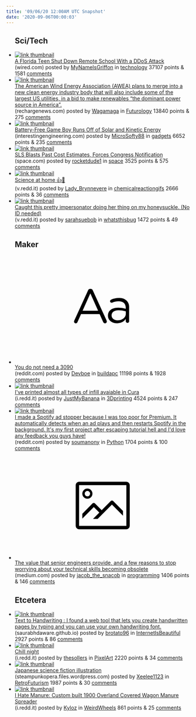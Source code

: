 ```yaml
---
title: '09/06/20 12:00AM UTC Snapshot'
date: '2020-09-06T00:00:03'
---
```

<ul>
<h2>Sci/Tech</h2>

<li><a href='https://www.wired.com/story/florida-teen-ddos-school-amazon-labor-surveillance-security-news/'><img src='https://b.thumbs.redditmedia.com/fM4Ut5jKRKsSKVGKBgYIIyVO8KBHMMB5qlbk_ftXWFw.jpg' alt='link thumbnail'></a><div><div class='linkTitle'><a href='https://www.wired.com/story/florida-teen-ddos-school-amazon-labor-surveillance-security-news/'>A Florida Teen Shut Down Remote School With a DDoS Attack</a></div>(wired.com) posted by <a href='https://www.reddit.com/user/MyNameIsGriffon'>MyNameIsGriffon</a> in <a href='https://www.reddit.com/r/technology'>technology</a> 37107 points & 1581 <a href='https://www.reddit.com/r/technology/comments/in1fwi/a_florida_teen_shut_down_remote_school_with_a/'>comments</a></div></li>

<li><a href='https://www.rechargenews.com/wind/winds-awea-and-us-power-giants-plan-new-industry-body-to-make-renewables-dominant/2-1-869381'><img src='https://b.thumbs.redditmedia.com/44liuiWTvgL_34Ucor_E49Klo_k_UnadNqFcW-G8u1M.jpg' alt='link thumbnail'></a><div><div class='linkTitle'><a href='https://www.rechargenews.com/wind/winds-awea-and-us-power-giants-plan-new-industry-body-to-make-renewables-dominant/2-1-869381'>The American Wind Energy Association (AWEA) plans to merge into a new clean energy industry body that will also include some of the largest US utilities, in a bid to make renewables “the dominant power source in America”.</a></div>(rechargenews.com) posted by <a href='https://www.reddit.com/user/Wagamaga'>Wagamaga</a> in <a href='https://www.reddit.com/r/Futurology'>Futurology</a> 13840 points & 275 <a href='https://www.reddit.com/r/Futurology/comments/imxux1/the_american_wind_energy_association_awea_plans/'>comments</a></div></li>

<li><a href='https://interestingengineering.com/battery-free-game-boy-runs-forever-on-kinetic-energy'><img src='https://b.thumbs.redditmedia.com/yK6fGob7exjyvOfertFV9GODH8HVTGcSwUqWLLrvrzM.jpg' alt='link thumbnail'></a><div><div class='linkTitle'><a href='https://interestingengineering.com/battery-free-game-boy-runs-forever-on-kinetic-energy'>Battery-Free Game Boy Runs Off of Solar and Kinetic Energy</a></div>(interestingengineering.com) posted by <a href='https://www.reddit.com/user/MicroSofty88'>MicroSofty88</a> in <a href='https://www.reddit.com/r/gadgets'>gadgets</a> 6652 points & 235 <a href='https://www.reddit.com/r/gadgets/comments/in3aco/batteryfree_game_boy_runs_off_of_solar_and/'>comments</a></div></li>

<li><a href='https://www.space.com/nasa-sls-megarocket-cost-rise-congress-alert.html'><img src='https://b.thumbs.redditmedia.com/j3G6cUNahbWOXMFmrzCNYJ5wUPH4e_0czmmRbvtXWvU.jpg' alt='link thumbnail'></a><div><div class='linkTitle'><a href='https://www.space.com/nasa-sls-megarocket-cost-rise-congress-alert.html'>SLS Blasts Past Cost Estimates, Forces Congress Notification</a></div>(space.com) posted by <a href='https://www.reddit.com/user/rocketdude1'>rocketdude1</a> in <a href='https://www.reddit.com/r/space'>space</a> 3525 points & 575 <a href='https://www.reddit.com/r/space/comments/in13uf/sls_blasts_past_cost_estimates_forces_congress/'>comments</a></div></li>

<li><a href='https://v.redd.it/pndmymnmd5l51'><img src='https://b.thumbs.redditmedia.com/Ghq5yB-rcjMnytPvYTufbLvkf7DWVh7QovbAIjtUYCc.jpg' alt='link thumbnail'></a><div><div class='linkTitle'><a href='https://v.redd.it/pndmymnmd5l51'>Science at home 👍🙈</a></div>(v.redd.it) posted by <a href='https://www.reddit.com/user/Lady_Brynnevere'>Lady_Brynnevere</a> in <a href='https://www.reddit.com/r/chemicalreactiongifs'>chemicalreactiongifs</a> 2666 points & 36 <a href='https://www.reddit.com/r/chemicalreactiongifs/comments/imudxb/science_at_home/'>comments</a></div></li>

<li><a href='https://v.redd.it/zj7rb0apncl51'><img src='https://b.thumbs.redditmedia.com/UllsnHsn4uQlvJwJ1rCH6ncAUMg6hvQCgu3-4NFUFCM.jpg' alt='link thumbnail'></a><div><div class='linkTitle'><a href='https://v.redd.it/zj7rb0apncl51'>Caught this pretty impersonator doing her thing on my honeysuckle. (No ID needed)</a></div>(v.redd.it) posted by <a href='https://www.reddit.com/user/sarahsuebob'>sarahsuebob</a> in <a href='https://www.reddit.com/r/whatsthisbug'>whatsthisbug</a> 1472 points & 49 <a href='https://www.reddit.com/r/whatsthisbug/comments/in3a28/caught_this_pretty_impersonator_doing_her_thing/'>comments</a></div></li>

<h2>Maker</h2>

<li><a href='https://www.reddit.com/r/buildapc/comments/imy61h/you_do_not_need_a_3090/'><svg version='1.1' viewBox='-34 -12 104 64' preserveAspectRatio='xMidYMid slice' xmlns='http://www.w3.org/2000/svg' xmlns:xlink='http://www.w3.org/1999/xlink'>
    <title>text link thumbnail</title>
    <path d='M12.19,8.84a1.45,1.45,0,0,0-1.4-1h-.12a1.46,1.46,0,0,0-1.42,1L1.14,26.56a1.29,1.29,0,0,0-.14.59,1,1,0,0,0,1,1,1.12,1.12,0,0,0,1.08-.77l2.08-4.65h11l2.08,4.59a1.24,1.24,0,0,0,1.12.83,1.08,1.08,0,0,0,1.08-1.08,1.64,1.64,0,0,0-.14-.57ZM6.08,20.71l4.59-10.22,4.6,10.22Z'>
    </path>
    <path d='M32.24,14.78A6.35,6.35,0,0,0,27.6,13.2a11.36,11.36,0,0,0-4.7,1,1,1,0,0,0-.58.89,1,1,0,0,0,.94.92,1.23,1.23,0,0,0,.39-.08,8.87,8.87,0,0,1,3.72-.81c2.7,0,4.28,1.33,4.28,3.92v.5a15.29,15.29,0,0,0-4.42-.61c-3.64,0-6.14,1.61-6.14,4.64v.05c0,2.95,2.7,4.48,5.37,4.48a6.29,6.29,0,0,0,5.19-2.48V26.9a1,1,0,0,0,1,1,1,1,0,0,0,1-1.06V19A5.71,5.71,0,0,0,32.24,14.78Zm-.56,7.7c0,2.28-2.17,3.89-4.81,3.89-1.94,0-3.61-1.06-3.61-2.86v-.06c0-1.8,1.5-3,4.2-3a15.2,15.2,0,0,1,4.22.61Z'>
    </path>
    </svg></a><div><div class='linkTitle'><a href='https://www.reddit.com/r/buildapc/comments/imy61h/you_do_not_need_a_3090/'>You do not need a 3090</a></div>(reddit.com) posted by <a href='https://www.reddit.com/user/Devboe'>Devboe</a> in <a href='https://www.reddit.com/r/buildapc'>buildapc</a> 11198 points & 1928 <a href='https://www.reddit.com/r/buildapc/comments/imy61h/you_do_not_need_a_3090/'>comments</a></div></li>

<li><a href='https://i.redd.it/7m2725iynal51.jpg'><img src='https://b.thumbs.redditmedia.com/ssi5_xxI1_5KqAvq1OLO_Z691VX2veH7T1qebZauWYU.jpg' alt='link thumbnail'></a><div><div class='linkTitle'><a href='https://i.redd.it/7m2725iynal51.jpg'>I've printed almost all types of infill avaiable in Cura</a></div>(i.redd.it) posted by <a href='https://www.reddit.com/user/JustMyBanana'>JustMyBanana</a> in <a href='https://www.reddit.com/r/3Dprinting'>3Dprinting</a> 4524 points & 247 <a href='https://www.reddit.com/r/3Dprinting/comments/imxzzo/ive_printed_almost_all_types_of_infill_avaiable/'>comments</a></div></li>

<li><a href='https://www.reddit.com/r/Python/comments/in1pyu/i_made_a_spotify_ad_stopper_because_i_was_too/'><img src='https://b.thumbs.redditmedia.com/AtkPL_GEJE4k-QdK3uXYzPOQndqrV6ubs42Kee5QIhk.jpg' alt='link thumbnail'></a><div><div class='linkTitle'><a href='https://www.reddit.com/r/Python/comments/in1pyu/i_made_a_spotify_ad_stopper_because_i_was_too/'>I made a Spotify ad stopper because I was too poor for Premium. It automatically detects when an ad plays and then restarts Spotify in the background. It's my first project after escaping tutorial hell and I'd love any feedback you guys have!</a></div>(reddit.com) posted by <a href='https://www.reddit.com/user/soumanony'>soumanony</a> in <a href='https://www.reddit.com/r/Python'>Python</a> 1704 points & 100 <a href='https://www.reddit.com/r/Python/comments/in1pyu/i_made_a_spotify_ad_stopper_because_i_was_too/'>comments</a></div></li>

<li><a href='https://medium.com/@jacobcomer/bridging-the-gap-between-junior-and-senior-engineers-571b2248fbb8'><svg version='1.1' viewBox='-34 -14 104 64' preserveAspectRatio='xMidYMid meet' xmlns='http://www.w3.org/2000/svg' xmlns:xlink='http://www.w3.org/1999/xlink'>
    <title>link thumbnail</title>
    <path d='M32,4H4A2,2,0,0,0,2,6V30a2,2,0,0,0,2,2H32a2,2,0,0,0,2-2V6A2,2,0,0,0,32,4ZM4,30V6H32V30Z'></path>
    <path d='M8.92,14a3,3,0,1,0-3-3A3,3,0,0,0,8.92,14Zm0-4.6A1.6,1.6,0,1,1,7.33,11,1.6,1.6,0,0,1,8.92,9.41Z'></path>
    <path d='M22.78,15.37l-5.4,5.4-4-4a1,1,0,0,0-1.41,0L5.92,22.9v2.83l6.79-6.79L16,22.18l-3.75,3.75H15l8.45-8.45L30,24V21.18l-5.81-5.81A1,1,0,0,0,22.78,15.37Z'></path>
    </svg></a><div><div class='linkTitle'><a href='https://medium.com/@jacobcomer/bridging-the-gap-between-junior-and-senior-engineers-571b2248fbb8'>The value that senior engineers provide, and a few reasons to stop worrying about your technical skills becoming obsolete</a></div>(medium.com) posted by <a href='https://www.reddit.com/user/jacob_the_snacob'>jacob_the_snacob</a> in <a href='https://www.reddit.com/r/programming'>programming</a> 1406 points & 146 <a href='https://www.reddit.com/r/programming/comments/in0tyb/the_value_that_senior_engineers_provide_and_a_few/'>comments</a></div></li>

<h2>Etcetera</h2>

<li><a href='https://saurabhdaware.github.io/text-to-handwriting/'><img src='https://b.thumbs.redditmedia.com/LPx22pFJscdhNgdzYnl2tF1wphVyXARsOWHAjEe1nEk.jpg' alt='link thumbnail'></a><div><div class='linkTitle'><a href='https://saurabhdaware.github.io/text-to-handwriting/'>Text to Handwriting : I found a web tool that lets you create handwritten pages by typing and you can use your own handwriting font.</a></div>(saurabhdaware.github.io) posted by <a href='https://www.reddit.com/user/brotato96'>brotato96</a> in <a href='https://www.reddit.com/r/InternetIsBeautiful'>InternetIsBeautiful</a> 2927 points & 86 <a href='https://www.reddit.com/r/InternetIsBeautiful/comments/imy6ds/text_to_handwriting_i_found_a_web_tool_that_lets/'>comments</a></div></li>

<li><a href='https://i.redd.it/68q4tx716al51.gif'><img src='https://b.thumbs.redditmedia.com/as3tWs42OJAzUS0b0xtqTntSc6MmziZIbiGqoTgv9MM.jpg' alt='link thumbnail'></a><div><div class='linkTitle'><a href='https://i.redd.it/68q4tx716al51.gif'>Chill night</a></div>(i.redd.it) posted by <a href='https://www.reddit.com/user/thesollers'>thesollers</a> in <a href='https://www.reddit.com/r/PixelArt'>PixelArt</a> 2220 points & 34 <a href='https://www.reddit.com/r/PixelArt/comments/imwy7z/chill_night/'>comments</a></div></li>

<li><a href='https://steampunkopera.files.wordpress.com/2013/07/j10.jpg'><img src='https://b.thumbs.redditmedia.com/lMDgK-STmw-C-QcDD-V2FN7gCppT7xxjHuLDh9mLQVo.jpg' alt='link thumbnail'></a><div><div class='linkTitle'><a href='https://steampunkopera.files.wordpress.com/2013/07/j10.jpg'>Japanese science fiction illustration</a></div>(steampunkopera.files.wordpress.com) posted by <a href='https://www.reddit.com/user/Xeelee1123'>Xeelee1123</a> in <a href='https://www.reddit.com/r/RetroFuturism'>RetroFuturism</a> 1987 points & 30 <a href='https://www.reddit.com/r/RetroFuturism/comments/imw93n/japanese_science_fiction_illustration/'>comments</a></div></li>

<li><a href='https://i.redd.it/7k7qvkurtbl51.jpg'><img src='https://b.thumbs.redditmedia.com/XcIKvuo5PhSFi323Dl1D2MC4sIIHpM1iBqF9WHUjC6M.jpg' alt='link thumbnail'></a><div><div class='linkTitle'><a href='https://i.redd.it/7k7qvkurtbl51.jpg'>I Hate Manure: Custom built 1900 Overland Covered Wagon Manure Spreader</a></div>(i.redd.it) posted by <a href='https://www.reddit.com/user/Kyloz'>Kyloz</a> in <a href='https://www.reddit.com/r/WeirdWheels'>WeirdWheels</a> 861 points & 25 <a href='https://www.reddit.com/r/WeirdWheels/comments/in0od1/i_hate_manure_custom_built_1900_overland_covered/'>comments</a></div></li>

</ul>
